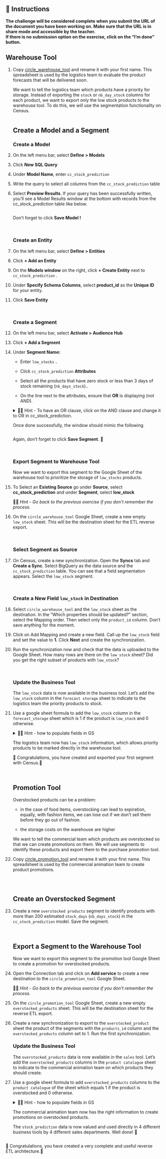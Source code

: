 <div role="tabpanel" class="tab-pane active" id="exercise-instructions">

<div id="exercice-content" class="px-5 py-3">


<h2 id="instructions">🎯&nbsp;Instructions</h2>

<p><strong>The challenge will be considered complete when you submit the URL of the document you have been working on. Make sure that the URL is in share mode and accessible by the teacher.</strong><br>
<strong>If there is no submission option on the exercise, click on the “I’m done” button.</strong></p>

<h2 id="warehouse-tool">Warehouse Tool</h2>

<ol>
<li>
<p>Copy <a href="https://docs.google.com/spreadsheets/d/1zPu7yZwCB5PqRBuSI8Qiicwt8ivs9fPJAP8XZrQw4GY/edit#gid=1880787142" target="_blank">circle_warehouse_tool</a> and rename it with your first name. This spreadsheet is used by the logistics team to evaluate the product forecasts that will be delivered soon.</p>

<p>We want to tell the logistics team which products have a priority for storage. Instead of exporting the <code>stock</code> or <code>nb_day_stock</code> columns for each product, we want to export only the low stock products to the warehouse tool. To do this, we will use the segmentation functionality on Census.</p>

<p><img src="https://wagon-public-assets.s3.eu-west-3.amazonaws.com/05-Dashboarding/07-Activation-Reverse-ETL/04-Census-Segment-Circle-Stock-asset-1-Untitled.png" alt=""></p>

<h2 id="create-a-model-and-a-segment">Create a Model and a Segment</h2>

<h3 id="create-a-model">Create a Model</h3>
</li>
<li>
<p>On the left menu bar, select <strong>Define &gt; Models</strong></p>
</li>
<li>
<p>Click <strong>New SQL Query</strong></p>
</li>
<li>
<p>Under <strong>Model Name</strong>, enter <code>cc_stock_prediction</code></p>
</li>
<li>
<p>Write the query to select all columns from the <code>cc_stock_prediction</code> table</p>
</li>
<li>
<p>Select <strong>Preview Results</strong>. If your query has been successfully written, you’ll see a Model Results window at the bottom with records from the cc_stock_prediction table like below.</p>

<p><img src="https://lh7-us.googleusercontent.com/_za0hRnU-2tt-FWtHUB_XHvR5p1tqDSZqPOzOnJAMaPfVM7DbTeppCP5V80mrgrCdMZ8RLGuGOeAUubHlv_zkgVdr6yeKCbCV5B-jfzthDFwO1tQfYVpMGiWZ_Sktdm-q-isw_1OjhFJGBZwMypBopU" alt=""></p>

<p>Don’t forget to click <strong>Save Model !</strong></p>

<p><br></p>

<h3 id="create-an-entity">Create an Entity</h3>
</li>
<li>
<p>On the left menu bar, select <strong>Define &gt; Entities</strong></p>
</li>
<li>
<p>Click <strong>+ Add an Entity</strong></p>
</li>
<li>
<p>On the <strong>Models window</strong> on the right, click <strong>+ Create Entity</strong> next to <code>cc_stock_prediction</code> .</p>
</li>
<li>
<p>Under <strong>Specify Schema Columns</strong>, select <strong>product_id</strong> as the <strong>Unique ID</strong> for your entity.</p>
</li>
<li>
<p>Click <strong>Save Entity</strong></p>

<p><br></p>

<h3 id="create-a-segment">Create a Segment</h3>
</li>
<li>
<p>On the left menu bar, select <strong>Activate &gt; Audience Hub</strong></p>
</li>
<li>
<p>Click <strong>+ Add a Segment</strong></p>
</li>
<li>
<p>Under <strong>Segment Name:</strong></p>

<ul>
<li>
<p>Enter <code>low_stocks</code> <strong>.</strong></p>
</li>
<li>
<p>Click <code>cc_stock_prediction</code> <strong>Attributes</strong></p>
</li>
<li>
<p>Select all the products that have zero stock or less than 3 days of stock remaining (<code>nb_days_stock</code>)..</p>
</li>
<li>
<p>On the line next to the attributes, ensure that <strong>OR</strong> is displaying (not AND).</p>
</li>
</ul>

<details>
<summary>💁🏽&nbsp;Hint - To have an OR clause, click on the AND clause and change it to OR in cc_stock_prediction. </summary>

<p><img src="https://wagon-public-assets.s3.eu-west-3.amazonaws.com/05-Dashboarding/07-Activation-Reverse-ETL/04-Census-Segment-Circle-Stock-asset-2-Untitled.png" alt=""></p>

</details>

<p>Once done successfully, the window should mimic the following.</p>

<p><img src="https://lh7-us.googleusercontent.com/0DVhY3jozbwp_FF8C3lAxD8u3sZmOfCv9GF8mps2uFrZ8jjd-btRVRWFXtagOLd10WH--otrDhrXW4LmXN75itIxnrlOpgXe53Lo9XFEiiLwy8lfpPjvVTkU7FCzonxNQkAYU5oAaOQ8wkEGVOSG4R8" alt=""></p>

<p>Again, don’t forget to click <strong>Save Segment</strong>. 🙂</p>

<p><br></p>

<h3 id="export-segment-to-warehouse-tool">Export Segment to Warehouse Tool</h3>

<p>Now we want to export this segment to the Google Sheet of the warehouse tool to prioritize the storage of <code>low_stocks</code> products.</p>
</li>
<li>
<p>To Select an <strong>Existing Source</strong> go under <strong>Source</strong>, select <strong>cc_stock_prediction</strong>  and under <strong>Segment</strong>, select <strong>low_stock</strong></p>

<p>💁🏽&nbsp;<em>Hint - Go back to the previous exercise if you don’t remember the process.</em></p>
</li>
<li>
<p>On the <code>circle_warehouse_tool</code> Google Sheet, create a new empty <code>low_stock</code> sheet. This will be the destination sheet for the ETL reverse export.</p>

<p><br></p>

<h3 id="select-segment-as-source">Select Segment as Source</h3>
</li>
<li>
<p>On Census, create a new synchronization. Open the <strong>Syncs</strong> tab and <strong>Create a Sync</strong>. Select BigQuery as the data source and the <code>cc_stock_prediction</code> table. You can see that a field segmentation appears. Select the <code>low_stock</code> segment.</p>

<p><br></p>

<h3 id="create-a-new-field-low_stock-in-destination">Create a New Field <code>low_stock</code> in Destination</h3>
</li>
<li>
<p>Select <code>circle_warehouse_tool</code> and the <code>low_stock</code> sheet as the destination. In the “Which properties should be updated?” section, select the Mapping order. Then select only the <code>product_id</code> column. Don’t save anything for the moment.</p>
</li>
<li>
<p>Click on Add Mapping and create a new field. Call up the <code>low_stock</code> field and set the value to <strong>1.</strong> Click <strong>Next</strong> and create the synchronization.</p>
</li>
<li>
<p>Run the synchronization now and check that the data is uploaded to the Google Sheet. How many rows are there on the <code>low stock</code> sheet? Did you get the right subset of products with <code>low_stock</code>?</p>

<p><br></p>

<h3 id="update-the-business-tool">Update the Business Tool</h3>

<p>The <code>low_stock</code> data is now available in the business tool. Let’s add the <code>low_stock</code> column in the <code>forecast storage</code> sheet to indicate to the logistics team the priority products to stock.</p>
</li>
<li>
<p>Use a google sheet formula to add the <code>low_stock</code> column in the <code>forecast_storage</code> sheet which is 1 if the product is <code>low_stock</code> and 0 otherwise.</p>

<details>
<summary>💁🏽&nbsp;Hint - how to populate fields in GS</summary>

<p>You can use different methods previously seen such as XLOOKUP, VLOOKUP and INDEX / MATCH.</p>
</details>

<p>The logistics team now has <code>low_stock</code> information, which allows priority products to be marked directly in the warehouse tool.</p>

<p>🎉 Congratulations, you have created and exported your first segment with Census.🎉</p>

<p><br></p>

<h2 id="promotion-tool">Promotion Tool</h2>

<p>Overstocked products can be a problem:</p>

<ul>
<li>
<p>in the case of food items, overstocking can lead to expiration, equally, with fashion items, we can lose out if we don’t sell them before they go out of fashion.</p>
</li>
<li>
<p>the storage costs on the warehouse are higher</p>
</li>
</ul>

<p>We want to tell the commercial team which products are overstocked so that we can create promotions on them. We will use segments to identify these products and export them to the purchase promotion tool.</p>
</li>
<li>
<p>Copy <a href="https://docs.google.com/spreadsheets/d/1htqmlIxTtkE2gx-HbDA-c3-IeWPGd1kHHg1XiZ-SAzI/edit#gid=0" target="_blank">circle_promotion_tool</a> and rename it with your first name. This spreadsheet is used by the commercial animation team to create product promotions.</p>

<p><img src="https://wagon-public-assets.s3.eu-west-3.amazonaws.com/05-Dashboarding/07-Activation-Reverse-ETL/04-Census-Segment-Circle-Stock-asset-3-Untitled.png" alt=""></p>

<p><br></p>

<h2 id="create-an-overstocked-segment">Create an Overstocked Segment</h2>
</li>
<li>
<p>Create a new <code>overstocked products</code> segment to identify products with more than 200 estimated <code>stock_days</code> (<code>nb_days_stock</code>) in the <code>cc_stock_prediction</code> model. Save the segment.</p>

<p><br></p>

<h2 id="export-a-segment-to-the-warehouse-tool">Export a Segment to the Warehouse Tool</h2>

<p>Now we want to export this segment to the promotion tool Google Sheet to create a promotion for overstocked products.</p>
</li>
<li>
<p>Open the Connection tab and click on <strong>Add service</strong> to create a new destination to the <code>circle_promotion_tool</code> Google Sheet.</p>

<p>💁🏽&nbsp;<em>Hint - Go back to the previous exercise if you don’t remember the process.</em></p>
</li>
<li>
<p>On the <code>circle_promotion_tool</code> Google Sheet, create a new empty <code>overstocked_products</code> sheet. This will be the destination sheet for the reverse ETL export.</p>
</li>
<li>
<p>Create a new synchronization to export to the <code>overstocked_product</code> sheet the product of the segments with the <code>products_id</code> column and the <code>overstocked_products</code> column set to 1. Run the first synchronization.</p>

<h3 id="update-the-business-tool-1">Update the Business Tool</h3>

<p>The <code>overstocked_products</code> data is now available in the <code>sales</code> tool. Let’s add the <code>overstocked_products</code> columns in the <code>product catalogue</code> sheet to indicate to the commercial animation team on which products they should create.</p>
</li>
<li>
<p>Use a google sheet formula to add <code>overstocked_products</code> columns to the <code>product catalogue</code> of the sheet which equals 1 if the product is overstocked and 0 otherwise.</p>

<details>
<summary>💁🏽&nbsp;Hint - how to populate fields in GS</summary>

<p>You can use different methods previously seen such as XLOOKUP, VLOOKUP and INDEX / MATCH.</p>
</details>

<p>The commercial animation team now has the right information to create promotions on overstocked products.</p>

<p>The <code>stock_prediction</code> data is now valued and used directly in 4 different business tools by 4 different sales departments. Well done! 💪</p>

<p><img src="https://wagon-public-assets.s3.eu-west-3.amazonaws.com/05-Dashboarding/07-Activation-Reverse-ETL/04-Census-Segment-Circle-Stock-asset-4-Untitled.png" alt=""></p>
</li>
</ol>

<p>🎉 Congratulations, you have created a very complete and useful reverse ETL architecture.🎉</p>


</div>
</div>